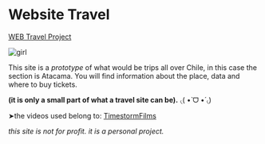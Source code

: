 # Website Travel
[WEB Travel Project](https://website-00-travel-atacama.netlify.app/)

![girl](https://i.pinimg.com/originals/d6/8c/0b/d68c0b54344813c2a96a02f51e2cdbf5.gif)

This site is a *prototype* of what would be trips all over Chile, in this case the section is Atacama.
 You will find information about the place, data and where to buy tickets. 

**(it is only a small part of what a travel site can be).** ৻(  •̀ ᗜ •́  ৻)

➤the videos used belong to: [TimestormFilms](https://www.youtube.com/@TimestormFilms)

*this site is not for profit.
it is a personal project.*
